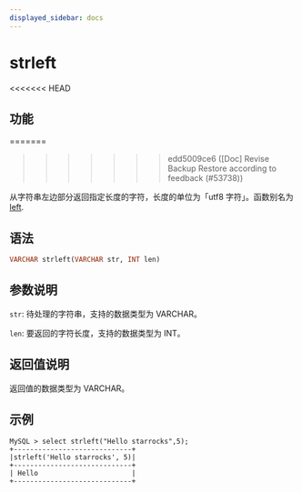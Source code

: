 ```yaml
---
displayed_sidebar: docs
---
```


# strleft

<<<<<<< HEAD
## 功能
=======

>>>>>>> edd5009ce6 ([Doc] Revise Backup Restore according to feedback (#53738))

从字符串左边部分返回指定长度的字符，长度的单位为「utf8 字符」。函数别名为 [left](left.md).

## 语法

```Haskell
VARCHAR strleft(VARCHAR str, INT len)
```

## 参数说明

`str`: 待处理的字符串，支持的数据类型为 VARCHAR。

`len`: 要返回的字符长度，支持的数据类型为 INT。

## 返回值说明

返回值的数据类型为 VARCHAR。

## 示例

```Plain Text
MySQL > select strleft("Hello starrocks",5);
+-----------------------------+
|strleft('Hello starrocks', 5)|
+-----------------------------+
| Hello                       |
+-----------------------------+
```
